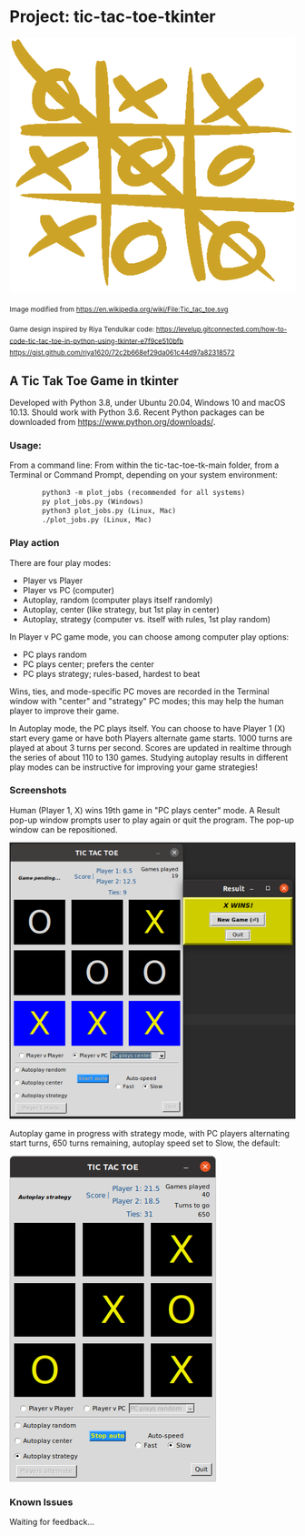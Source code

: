# Project: tic-tac-toe-tkinter

![tic_tac_logo](images/Tic_tac_toe.png)

<sub>Image modified from https://en.wikipedia.org/wiki/File:Tic_tac_toe.svg</sub>

<sub>Game design inspired by Riya Tendulkar code:
https://levelup.gitconnected.com/how-to-code-tic-tac-toe-in-python-using-tkinter-e7f9ce510bfb
https://gist.github.com/riya1620/72c2b668ef29da061c44d97a82318572
</sub>

## A Tic Tak Toe Game in tkinter

Developed with Python 3.8, under Ubuntu 20.04, Windows 10 and macOS 10.13. Should work with Python 3.6.
Recent Python packages can be downloaded from https://www.python.org/downloads/.

### Usage: 
From a command line:
From within the tic-tac-toe-tk-main folder, from a Terminal or Command Prompt, depending on your system environment:

            python3 -m plot_jobs (recommended for all systems)
            py plot_jobs.py (Windows)
            python3 plot_jobs.py (Linux, Mac)
            ./plot_jobs.py (Linux, Mac)

### Play action
There are four play modes:
- Player vs Player
- Player vs PC (computer)
- Autoplay, random (computer plays itself randomly)
- Autoplay, center (like strategy, but 1st play in center)
- Autoplay, strategy (computer vs. itself with rules, 1st play random)

In Player v PC game mode, you can choose among computer play options:
- PC plays random
- PC plays center; prefers the center
- PC plays strategy; rules-based, hardest to beat

Wins, ties, and mode-specific PC moves are recorded in the Terminal window with "center" and "strategy" PC modes; this may help the human player to improve their game.

In Autoplay mode, the PC plays itself. You can choose to have Player 1 (X) start every game or have both Players alternate game starts. 1000 turns are played at about 3 turns per second. Scores are updated in realtime through the series of about 110 to 130 games. Studying autoplay results in different play modes can be instructive for improving your game strategies!

### Screenshots

Human (Player 1, X) wins 19th game in "PC plays center" mode. A Result pop-up window prompts user to play again or quit the program. The pop-up window can be repositioned.

![pvpc-game](images/X_wins_PvPC.png)

Autoplay game in progress with strategy mode, with PC players alternating start turns, 650 turns remaining, autoplay speed set to Slow, the default:

![autoplay-game](images/autoplay.png)

### Known Issues
Waiting for feedback...
